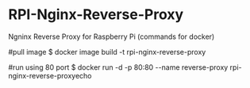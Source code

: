 # RPI-Nginx-Reverse-Proxy
Ngninx Reverse Proxy for Raspberry Pi (commands for docker)


#pull image
$ docker image build -t rpi-nginx-reverse-proxy


#run using 80 port
$ docker run -d -p 80:80 --name reverse-proxy rpi-nginx-reverse-proxyecho
